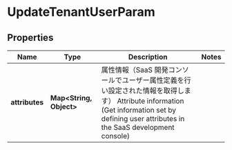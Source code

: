

# UpdateTenantUserParam


## Properties

| Name | Type | Description | Notes |
|------------ | ------------- | ------------- | -------------|
|**attributes** | **Map&lt;String, Object&gt;** | 属性情報（SaaS 開発コンソールでユーザー属性定義を行い設定された情報を取得します）  Attribute information (Get information set by defining user attributes in the SaaS development console)  |  |



